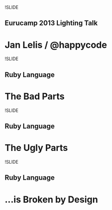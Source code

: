 !SLIDE

## Eurucamp 2013 Lighting Talk
# Jan Lelis / @happycode

!SLIDE

## Ruby Language
# The Bad Parts

!SLIDE

## Ruby Language
# The Ugly Parts

!SLIDE

## Ruby Language
# ...is Broken by Design

